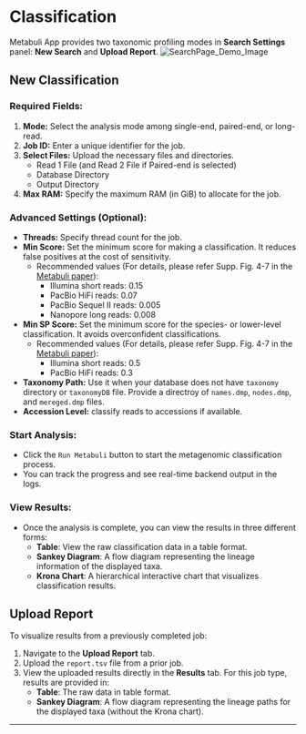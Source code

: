 # Classification
Metabuli App provides two taxonomic profiling modes in **Search Settings** panel: **New Search** and **Upload Report**.
<img alt="SearchPage_Demo_Image" src="https://github.com/user-attachments/assets/9ab5a86c-5603-4dc7-be3b-baf2ed490ef0" style="max-height: 600px; width: auto;">

## New Classification
### Required Fields:
1. **Mode:** Select the analysis mode among single-end, paired-end, or long-read.
2. **Job ID:** Enter a unique identifier for the job.
3. **Select Files:** Upload the necessary files and directories.
    - Read 1 File (and Read 2 File if Paired-end is selected)
    - Database Directory
    - Output Directory
4. **Max RAM:** Specify the maximum RAM (in GiB) to allocate for the job.

### Advanced Settings (Optional): 
- **Threads:** Specify thread count for the job.
- **Min Score:** Set the minimum score for making a classification. It reduces false positives at the cost of sensitivity.
    - Recommended values (For details, please refer Supp. Fig. 4-7 in the [Metabuli paper](https://www.nature.com/articles/s41592-024-02273-y)):
        - Illumina short reads: 0.15 
        - PacBio HiFi reads: 0.07
        - PacBio Sequel II reads: 0.005
        - Nanopore long reads: 0.008
- **Min SP Score:** Set the minimum score for the species- or lower-level classification. It avoids overconfident classifications.
    - Recommended values (For details, please refer Supp. Fig. 4-7 in the [Metabuli paper](https://www.nature.com/articles/s41592-024-02273-y)):
        - Illumina short reads: 0.5 
        - PacBio HiFi reads: 0.3
- **Taxonomy Path:** Use it when your database does not have `taxonomy` directory or `taxonomyDB` file. Provide a directroy of `names.dmp`, `nodes.dmp`, and `mereged.dmp` files. 
- **Accession Level:** classify reads to accessions if available.

### Start Analysis: 
- Click the `Run Metabuli` button to start the metagenomic classification process.
- You can track the progress and see real-time backend output in the logs.

### View Results: 
   - Once the analysis is complete, you can view the results in three different forms:
     - **Table**: View the raw classification data in a table format.
     - **Sankey Diagram**: A flow diagram representing the lineage information of the displayed taxa.
     - **Krona Chart**: A hierarchical interactive chart that visualizes classification results.

## Upload Report

To visualize results from a previously completed job:

1. Navigate to the **Upload Report** tab.
2. Upload the `report.tsv` file from a prior job.
3. View the uploaded results directly in the **Results** tab. For this job type, results are provided in:
   - **Table**: The raw data in table format.
   - **Sankey Diagram**: A flow diagram representing the lineage paths for the displayed taxa (without the Krona chart).
   
---
